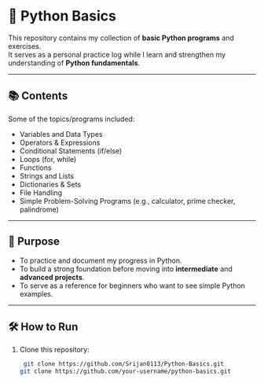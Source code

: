 # 🐍 Python Basics

This repository contains my collection of **basic Python programs** and exercises.  
It serves as a personal practice log while I learn and strengthen my understanding of **Python fundamentals**.  

---

## 📚 Contents
Some of the topics/programs included:
- Variables and Data Types
- Operators & Expressions
- Conditional Statements (if/else)
- Loops (for, while)
- Functions
- Strings and Lists
- Dictionaries & Sets
- File Handling
- Simple Problem-Solving Programs (e.g., calculator, prime checker, palindrome)

---

## 🚀 Purpose
- To practice and document my progress in Python.  
- To build a strong foundation before moving into **intermediate** and **advanced projects**.  
- To serve as a reference for beginners who want to see simple Python examples.  

---

## 🛠 How to Run
1. Clone this repository:
   ```bash
    git clone https://github.com/Srijan0113/Python-Basics.git
   git clone https://github.com/your-username/python-basics.git

